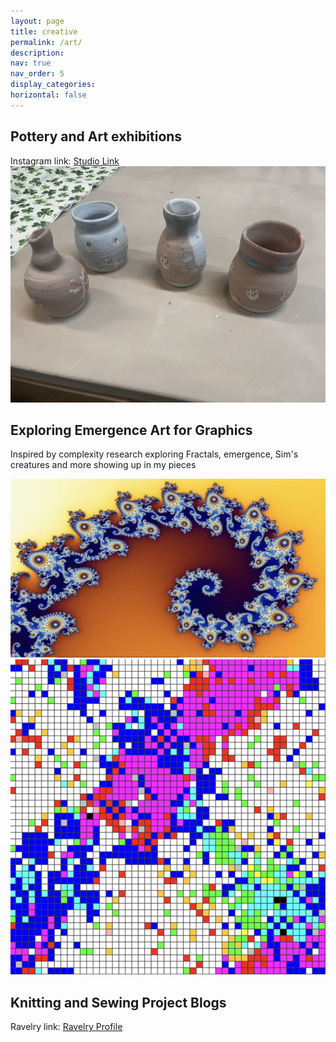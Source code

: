 ```yaml
---
layout: page
title: creative
permalink: /art/
description: 
nav: true
nav_order: 5
display_categories: 
horizontal: false
---
```


<!--temp.html
[My page](/temp.html)
-->
 


<h2>Pottery and Art exhibitions</h2>
Instagram link: <a href="https://www.instagram.com/sandcatstudio/">Studio Link</a>
  
<img src="../assets/img/IMG_3428.jpg" class="img-fluid" alt="pots">

    

<h2>Exploring Emergence Art for Graphics</h2>
<p>Inspired by complexity research exploring Fractals, emergence, Sim's creatures and more showing up in my pieces</p>
<img src="../assets/img/fractals.png" class="img-fluid" alt="Fractals">
<img src="../assets/img/cellularaut.png" class="img-fluid" alt="CA">

<h2>Knitting and Sewing Project Blogs</h2>
Ravelry link: <a href="https://www.ravelry.com/people/MariumKiran/">Ravelry Profile</a>

<!--temp.html
[My page](/temp.html)
-->
<!-- I love art! Inspired by architecture, places etc and usallu dabble in multiple mediums-->

<!--<h2>Other Activities</h2>
<ul>
  <li>Networks for Gaming</li>
  <li>Pets and Cat Resources</li>
  <li>Pottery</li>
  <li>Yoga Resources</li>
</ul>
-->
